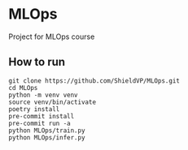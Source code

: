 # MLOps
Project for MLOps course

## How to run

```
git clone https://github.com/ShieldVP/MLOps.git
cd MLOps
python -m venv venv
source venv/bin/activate
poetry install
pre-commit install
pre-commit run -a
python MLOps/train.py
python MLOps/infer.py
```
